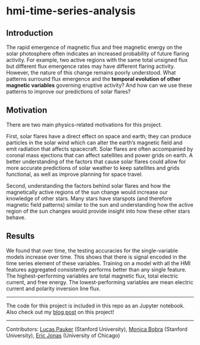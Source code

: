 # hmi-time-series-analysis

## Introduction
The rapid emergence of magnetic flux and free magnetic energy on the solar photosphere often indicates an increased probability of future flaring activity. For example, two active regions with the same total unsigned flux but different flux emergence rates may have different flaring activity. However, the nature of this change remains poorly understood. What patterns surround flux emergence and the **temporal evolution of other magnetic variables** governing eruptive activity? And how can we use these patterns to improve our predictions of solar flares?

## Motivation
There are two main physics-related motivations for this project.

First, solar flares have a direct effect on space and earth; they can produce particles in the solar wind which can alter the earth’s magnetic field and emit radiation that affects spacecraft. Solar flares are often accompanied by coronal mass ejections that can affect satellites and power grids on earth. A better understanding of the factors that cause solar flares could allow for more accurate predictions of solar weather to keep satellites and grids functional, as well as improve planning for space travel.

Second, understanding the factors behind solar flares and how the magnetically active regions of the sun change would increase our knowledge of other stars. Many stars have starspots (and therefore magnetic field patterns) similar to the sun and understanding how the active region of the sun changes would provide insight into how these other stars behave.

## Results
We found that over time, the testing accuracies for the single-variable models increase over time.
This shows that there is signal encoded in the time series element of these variables.
Training on a model with all the HMI features aggregated consistently performs better than any single feature.
The highest-performing variables are total magnetic flux, total electric current, and free energy.
The lowest-performing variables are mean electric current and polarity inversion line flux.


---

The code for this project is included in this repo as an Jupyter notebook. Also check out my [blog post](https://www.lucaspauker.ml/projects/14) on this project!

---

Contributors: [Lucas Pauker](https://github.com/lucaspauker) (Stanford University), [Monica Bobra](https://github.com/mbobra) (Stanford University), [Eric Jonas](https://github.com/ericmjonas) (University of Chicago)

